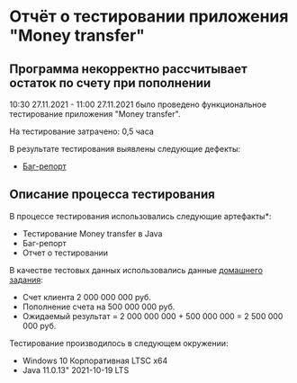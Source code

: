 # Отчёт о тестировании приложения "Money transfer"

## Программа некорректно рассчитывает остаток по счету при пополнении

10:30 27.11.2021 - 11:00 27.11.2021 было проведено функциональное тестирование приложения "Money transfer".

На тестирование затрачено: 0,5 часа

В результате тестирования выявлены следующие дефекты:
* [Баг-репорт](https://github.com/russiadsl/Java_1st_Task/issues/1)

## Описание процесса тестирования

В процессе тестирования использовались следующие артефакты*:
* Тестирование Money transfer в Java
* Баг-репорт
* Отчет о тестировании

В качестве тестовых данных использовались данные [домашнего задания](https://github.com/netology-code/javaqa-homeworks/blob/master/intro/MERGED.md):
* Счет клиента 2 000 000 000 руб.
* Пополнение счета на 500 000 000 руб.
* Ожидаемый результат = 2 000 000 000 + 500 000 000 = 2 500 000 000 руб.

Тестирование производилось в следующем окружении:
* Windows 10 Корпоративная LTSC x64
* Java 11.0.13" 2021-10-19 LTS